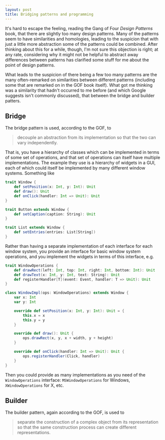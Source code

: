 ```yaml
---
layout: post
title: Bridging patterns and programming 
---
```


It's hard to escape the feeling, reading the Gang of Four *Design Patterns*
book, that there are slightly too many design patterns. Many of the patterns
seem to have similarities and homologies, leading to the suspicion that with
just a little more abstraction some of the patterns could be combined. After
thinking about this for a while, though, I'm not sure this objection is right;
at any rate, considering why it might not be helpful to abstract away
differences between patterns has clarified some stuff for me about the point
of design patterns.

What leads to the suspicion of there being a few too many patterns are the
many often-remarked on similarities between different patterns (including some
that are remarked on in the GOF book itself). What got me thinking was a
similarity that hadn't occurred to me before (and which Google suggests
isn't commonly discussed), that between the bridge and builder patters.

## Bridge

The bridge pattern is used, according to the GOF, to

> decouple an abstraction from its implementation so that the two can vary
> independently.

That is, you have a hierarchy of classes which can be implemented in terms of
some set of operations, and that set of operations can itself have multiple
implementations. The example they use is a hierarchy of widgets in a GUI, each
of which could itself be implemented by many different window systems.
Something like

```scala
trait Window {
    def setPosition(x: Int, y: Int): Unit
    def draw(): Unit
    def onClick(handler: Int => Unit): Unit    
}

trait Button extends Window {
    def setCaption(caption: String): Unit
}

trait List extends Window {
    def setEntries(entries: List[String])
}
```

Rather than having a separate implementation of each interface for each window
system, you provide an interface for basic window system operations, and you
implement the widgets in terms of this interface, e.g.

```scala
trait WindowOperations {
    def drawRect(left: Int, top: Int, right: Int, bottom: Int): Unit
    def drawText(x: Int, y: Int, text: String): Unit
    def registerHandler[T](event: Event, handler: T => Unit): Unit
}

class WindowImpl(ops: WindowOperations) extends Window {
    var x: Int
    var y: Int

    override def setPosition(x: Int, y: Int): Unit = {
        this.x = x
        this.y = y
    }

    override def draw(): Unit {
        ops.drawRect(x, y, x + width, y + height)
    }

    override def onClick(handler: Int => Unit): Unit {
        ops.registerHandler(Click, handler)
    }
}
```

Then you could provide as many implementations as you need of the
`WindowOperations` interface: `MSWindowOperations` for Windows,
`XWindowOperations` for X, etc.

## Builder

The builder pattern, again according to the GOF, is used to

> separate the construction of a complex object from its representation so
> that the same construction process can create different representations.

